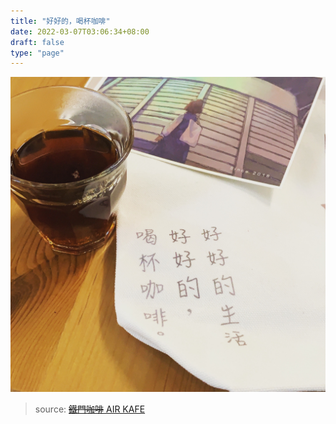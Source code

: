```yaml
---
title: "好好的，喝杯咖啡"
date: 2022-03-07T03:06:34+08:00
draft: false
type: "page"
---
```




![好好的，喝杯咖啡](images/698F8FE0-7CB2-43F4-BBB9-165788D45CDE.jpeg)
> source: [~~鐵門咖啡~~ AIR KAFE](https://www.facebook.com/AirKafe/)
